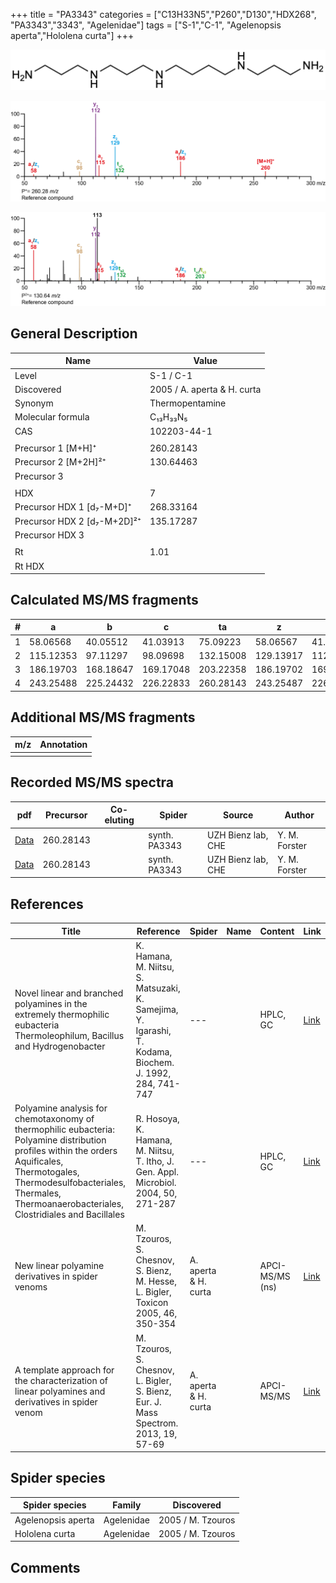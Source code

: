 +++
title = "PA3343"
categories = ["C13H33N5","P260","D130","HDX268",
"PA3343","3343",
"Agelenidae"]
tags = ["S-1","C-1",
"Agelenopsis aperta","Hololena curta"]
+++

![](/img/PA3343.png)

![](/img_MSMS/260_PA3343.png?classes=border)

![](/img_MSMS/260_PA3343_2.png?classes=border)

## General Description

| Name                        | Value                       |
|-----------------------------|-----------------------------|
| Level                       | S-1 / C-1                           |
| Discovered                  | 2005 / A. aperta & H. curta |
| Synonym                     | Thermopentamine             |
| Molecular formula           | C₁₃H₃₃N₅                    |
| CAS                         | 102203-44-1                 |
|                             |                             |
| Precursor 1 [M+H]⁺          | 260.28143                   |
| Precursor 2 [M+2H]²⁺        | 130.64463                   |
| Precursor 3                 |                             |
|                             |                             |
| HDX                         | 7                           |
| Precursor HDX 1 [d₇-M+D]⁺   | 268.33164                   |
| Precursor HDX 2 [d₇-M+2D]²⁺ | 135.17287                   |
| Precursor HDX 3             |                             |
|                             |                             |
| Rt                          | 1.01                        |
| Rt HDX                      |                             |

## Calculated MS/MS fragments

| # | a         | b         | c         | ta        | z         | y         | tz        |
|---|-----------|-----------|-----------|-----------|-----------|-----------|-----------|
| 1 | 58.06568  | 40.05512  | 41.03913  | 75.09223  | 58.06567  | 41.03912  | 75.09222  |
| 2 | 115.12353 | 97.11297  | 98.09698  | 132.15008 | 129.13917 | 112.11262 | 146.16572 |
| 3 | 186.19703 | 168.18647 | 169.17048 | 203.22358 | 186.19702 | 169.17047 | 203.22357 |
| 4 | 243.25488 | 225.24432 | 226.22833 | 260.28143 | 243.25487 | 226.22832 | 260.28142 |

## Additional MS/MS fragments

| m/z | Annotation |
|-----|------------|
|     |            |

## Recorded MS/MS spectra

| pdf                                | Precursor | Co-eluting | Spider        | Source             | Author        |
|------------------------------------|-----------|------------|---------------|--------------------|---------------|
| [Data](/pdf/260_PA3343_1-01.pdf)   | 260.28143 |            | synth. PA3343 | UZH Bienz lab, CHE | Y. M. Forster |
| [Data](/pdf/260_PA3343_1-01_2.pdf) | 260.28143 |            | synth. PA3343 | UZH Bienz lab, CHE | Y. M. Forster |

## References

| Title                                                                                                                                                                                                                                     | Reference                                                                                               | Spider               | Name | Content         | Link                                                                     |
|-------------------------------------------------------------------------------------------------------------------------------------------------------------------------------------------------------------------------------------------|---------------------------------------------------------------------------------------------------------|----------------------|------|-----------------|--------------------------------------------------------------------------|
| Novel linear and branched polyamines in the extremely thermophilic eubacteria Thermoleophilum, Bacillus and Hydrogenobacter                                                                                                               | K. Hamana, M. Niitsu, S. Matsuzaki, K. Samejima, Y. Igarashi, T. Kodama, Biochem. J. 1992, 284, 741-747 | ---                  |      | HPLC, GC        | [Link](http://www.biochemj.org/content/284/3/741)                        |
| Polyamine analysis for chemotaxonomy of thermophilic eubacteria: Polyamine distribution profiles within the orders Aquificales, Thermotogales, Thermodesulfobacteriales, Thermales, Thermoanaerobacteriales, Clostridiales and Bacillales | R. Hosoya, K. Hamana, M. Niitsu, T. Itho, J. Gen. Appl. Microbiol. 2004, 50, 271-287                    | ---                  |      | HPLC, GC        | [Link](https://www.jstage.jst.go.jp/article/jgam/50/5/50_5_271/_article) |
| New linear polyamine derivatives in spider venoms                                                                                                                                                                                         | M. Tzouros, S. Chesnov, S. Bienz, M. Hesse, L. Bigler, Toxicon 2005, 46, 350-354                        | A. aperta & H. curta |      | APCI-MS/MS (ns) | [Link](https://doi.org/10.1016/j.toxicon.2005.04.018)                    |
| A template approach for the characterization of linear polyamines and derivatives in spider venom                                                                                                                                         | M. Tzouros, S. Chesnov, L. Bigler, S. Bienz, Eur. J. Mass Spectrom. 2013, 19, 57-69                     | A. aperta & H. curta |      | APCI-MS/MS      | [Link](https://doi.org/10.1255/ejms.1213)                                |

## Spider species

| Spider species     | Family     | Discovered        |
|--------------------|------------|-------------------|
| Agelenopsis aperta | Agelenidae | 2005 / M. Tzouros |
| Hololena curta     | Agelenidae | 2005 / M. Tzouros |

## Comments

